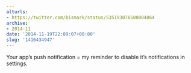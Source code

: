 ```yaml
---
alturls:
- https://twitter.com/bismark/status/535193076500004864
archive:
- 2014-11
date: '2014-11-19T22:09:07+00:00'
slug: '1416434947'
---
```


Your app’s push notification = my reminder to disable it’s notifications in settings.

